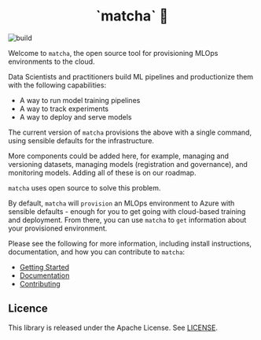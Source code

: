 <h1 align="center">
    `matcha` &#127861;
</h1>

![build](https://github.com/fuzzylabs/matcha/actions/workflows/ci.yml/badge.svg)


Welcome to `matcha`, the open source tool for provisioning MLOps environments to the cloud.

Data Scientists and practitioners build ML pipelines and productionize them with the following capabilities:

* A way to run model training pipelines
* A way to track experiments
* A way to deploy and serve models

The current version of `matcha` provisions the above with a single command, using sensible defaults for the infrastructure.

More components could be added here, for example, managing and versioning datasets, managing models (registration and governance), and monitoring models. Adding all of these is on our roadmap.

`matcha` uses open source to solve this problem.

By default, `matcha` will `provision` an MLOps environment to Azure with sensible defaults - enough for you to get going with cloud-based training and deployment. From there, you can use `matcha` to `get` information about your provisioned environment.

Please see the following for more information, including install instructions, documentation, and how you can contribute to `matcha`:

* [Getting Started](https://fuzzylabs.github.io/matcha/getting-started/)
* [Documentation](https://fuzzylabs.github.io/matcha/)
* [Contributing](CONTRIBUTING.md)

## Licence

This library is released under the Apache License. See [LICENSE](LICENSE).
